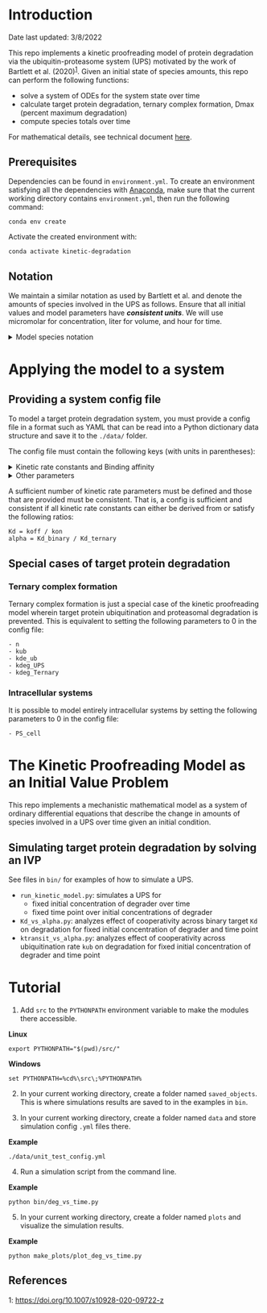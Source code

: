 # Introduction

Date last updated: 3/8/2022

This repo implements a kinetic proofreading model of protein degradation via the ubiquitin-proteasome system (UPS) motivated by the work of Bartlett et al. (2020)<sup>[1](#bartlett)</sup>. Given an initial state of species amounts, 
this repo can perform the following functions:
- solve a system of ODEs for the system state over time
- calculate target protein degradation, ternary complex formation, Dmax (percent maximum degradation)
- compute species totals over time

For mathematical details, see technical document [here](https://www.overleaf.com/read/zmcpqnbknhqs).

## Prerequisites

Dependencies can be found in `environment.yml`. To create an environment satisfying all the dependencies with [Anaconda](https://docs.anaconda.com/anaconda/install/index.html), make sure that the current working directory contains
`environment.yml`, then run the following command:
```commandline
conda env create
```

Activate the created environment with:
```commandline
conda activate kinetic-degradation
```

## Notation

We maintain a similar notation as used by Bartlett et al. and denote the amounts of species involved in the UPS as follows. Ensure that all initial values and model parameters have **_consistent units_**. We will use micromolar for concentration, liter for volume, and hour for time.

<details>
  <summary>Model species notation</summary>

  * BPD_ec: extracellular Bispecific Protein Degrader.
  * BPD_ic: intracellular Bispecific Protein Degrader.
  * T: unbound Target protein.
  * E3: unbound E3 ligase.
  * BPD_T: BPD-T binary complex.
  * BPD_E3: BPD-E3 binary complex.
  * Ternary: T-BPD-E3 ternary complex.
  * T_Ub_i: Target protein with *i* ubiquitin molecules attached.
  * BPD_T_Ub_i: BPD-T binary complex with *i* ubiquitin molecules attached.
  * Ternary_Ub_i: ternary complex with *i* ubiquitin molecules attached.
</details>

# Applying the model to a system

## Providing a system config file

To model a target protein degradation system, you must provide a config file in a format such as YAML that can be read into a Python dictionary data structure and save it to the `./data/` folder.

The config file must contain the following keys (with units in parentheses):
<details>
  <summary>Kinetic rate constants and Binding affinity</summary>

  ```yaml
  - alpha: ternary complex cooperativity
  - Kd_T_binary (uM): equilibrium dissociation constant of BPD-T binary complex
  - kon_T_binary (1/uM/h): kon of BPD + T -> BPD-T
  - koff_T_binary (1/h): koff of BPD-T -> BPD + T
  - Kd_T_ternary (uM): equilibrium dissociation constant of T in ternary complex
  - kon_T_ternary (1/uM/h): kon of BPD-E3 + T -> T-BPD-E3
  - koff_T_ternary (1/h): koff of T-BPD-E3 -> BPD-E3 + T
  - Kd_E3_binary (uM): equilibrium dissociation constant of BPD-E3 binary complex
  - kon_E3_binary (1/uM/h): kon of BPD + E3 -> BPD-E3
  - koff_E3_binary (1/h): koff of BPD-E3 -> BPD + E3
  - Kd_E3_ternary (uM): equilibrium dissociation constant of E3 in ternary complex
  - kon_E3_ternary (1/uM/h): kon of BPD-T + E3 -> T-BPD-E3
  - koff_E3_ternary (1/h): koff of T-BPD-E3 -> BPD-T + E3
  ```
</details>

<details>
  <summary>Other parameters</summary>

  ```yaml
  - n: number of ubiquitination steps before proteasomal degradation
  - kub (1/h): rate of ubiquitination
  - kde_ub (1/h): rate of de-ubiquitination
  - kdeg_UPS (1/h): rate of proteasomal degradation for poly-ubiquitinated T and BPD-T
  - kdeg_Ternary (1/h): rate of proteasomal degradation for poly-ubiquitinated Ternary
  - fu_ec: fraction unbound extracellular BPD
  - fu_ic: fraction unbound intracellular BPD
  - PS_cell (L/h): permeability-surface area product
  - kprod_T (umol/h): [Optional] intrinsic target protein production rate. Will be calculated and set to Conc_T_base * Vic * kdeg_T
  - kdeg_T (1/h): intrinsic target protein degradation rate
  - Conc_T_base (uM): baseline target protein concentration
  - Conc_E3_base (uM): baseline E3 concentration
  - num_cells: number of cells in system
  - Vic (L): intracellular volume
  - Vec (L): extracellular volume
  ```
</details>

A sufficient number of kinetic rate parameters must be defined and those that are provided must be consistent. That is, a config is sufficient and consistent if all kinetic rate constants can either be derived from or satisfy the following ratios:
```
Kd = koff / kon
alpha = Kd_binary / Kd_ternary
```
## Special cases of target protein degradation

### Ternary complex formation

Ternary complex formation is just a special case of the kinetic proofreading model wherein target protein ubiquitination and proteasomal degradation is prevented. This is equivalent to setting the following parameters to 0 in the config file:
```
- n
- kub
- kde_ub
- kdeg_UPS
- kdeg_Ternary
```

### Intracellular systems

It is possible to model entirely intracellular systems by setting the following parameters to 0 in the config file:
```
- PS_cell
```

# The Kinetic Proofreading Model as an Initial Value Problem

This repo implements a mechanistic mathematical model as a system of ordinary differential equations that describe the change in amounts of species involved in a UPS over time given an initial condition.

## Simulating target protein degradation by solving an IVP

See files in `bin/` for examples of how to simulate a UPS. 

- `run_kinetic_model.py`: simulates a UPS for
  - fixed initial concentration of degrader over time
  - fixed time point over initial concentrations of degrader
- `Kd_vs_alpha.py`: analyzes effect of cooperativity across binary target `Kd` on degradation for fixed initial concentration of degrader and time point
- `ktransit_vs_alpha.py`: analyzes effect of cooperativity across ubiquitination rate `kub` on degradation for fixed initial concentration of degrader and time point

# Tutorial  

1) Add `src` to the `PYTHONPATH` environment variable to make the modules there accessible.

**Linux**
```commandline
export PYTHONPATH="$(pwd)/src/"
```
**Windows**
```commandline
set PYTHONPATH=%cd%\src\;%PYTHONPATH%
```

2) In your current working directory, create a folder named `saved_objects`. This is where simulations results are saved to in the examples in `bin`.

3) In your current working directory, create a folder named `data` and store simulation config `.yml` files there.

**Example**
```commandline
./data/unit_test_config.yml
```

4) Run a simulation script from the command line. 

**Example**
```commandline
python bin/deg_vs_time.py
```

5) In your current working directory, create a folder named `plots` and visualize the simulation results.

**Example**
```commandline
python make_plots/plot_deg_vs_time.py
```

## References
<a name="bartlett">1</a>: https://doi.org/10.1007/s10928-020-09722-z
